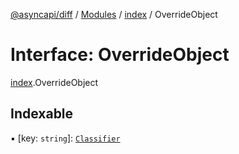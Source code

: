 [@asyncapi/diff](../README.md) / [Modules](../modules.md) / [index](../modules/index.md) / OverrideObject

# Interface: OverrideObject

[index](../modules/index.md).OverrideObject

## Indexable

▪ [key: `string`]: [`Classifier`](index.Classifier.md)
